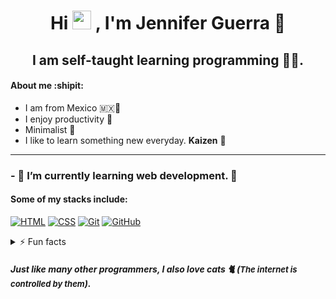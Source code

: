 <h1 align="center">Hi <img src="https://raw.githubusercontent.com/iampavangandhi/iampavangandhi/master/gifs/Hi.gif" width="30px"> , I'm Jennifer Guerra 🚀</h1>
<h2 align="center">I am self-taught learning programming 👩‍💻.</h2>
<h4>About me :shipit: </h4>

- I am from Mexico 🇲🇽🌮
- I enjoy productivity 🎯
- Minimalist 🌿
- I like to learn something new everyday. **Kaizen** 🚀

---

### - 🌱 I’m currently learning web development. 🔭

#### Some of my stacks include:

[![HTML](https://img.shields.io/badge/HTML-E34F26?style=flat&logo=html5&logoColor=white&labelColor=transparent)](https://simpleicons.org/icons/html5)
[![CSS](https://img.shields.io/badge/CSS-1572B6?style=flat&logo=css3&logoColor=white&labelColor=transparent)](https://simpleicons.org/icons/css3)
[![Git](https://img.shields.io/badge/Git-F05032?style=flat&logo=git&logoColor=white&labelColor=transparent)](https://simpleicons.org/icons/git)
[![GitHub](https://img.shields.io/badge/GitHub-181717?style=flat&logo=github&logoColor=white&labelColor=transparent)](https://simpleicons.org/icons/github)

<details>
  <summary>⚡️ Fun facts</summary>
  	<ul>
	    <li><b>I am left-handed 🫲</li>
	    <li><b>I really like miniatures 🎨</li>
	    <li><b>I love Japan 🏯🇯🇵</li>
	</ul>
</details>

##### Just like many other programmers, I also love cats 🐈 (<span style="font-size: small;">_The internet is controlled by them_</span>).
